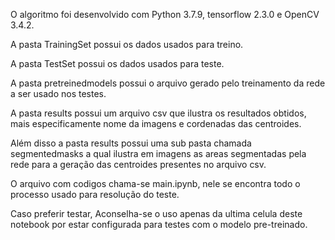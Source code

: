O algoritmo foi desenvolvido com Python 3.7.9, tensorflow 2.3.0 e OpenCV 3.4.2.

A pasta TrainingSet possui os dados usados para treino.

A pasta TestSet possui os dados usados para teste.

A pasta pretreinedmodels possui o arquivo gerado pelo treinamento da rede a ser usado nos testes.

A pasta results possui um arquivo csv que ilustra os resultados obtidos, mais especificamente nome da imagens e cordenadas das centroides.

Além disso a pasta results possui uma sub pasta chamada segmentedmasks a qual ilustra em imagens as areas segmentadas pela rede para a geração das centroides presentes no arquivo csv.

O arquivo com codigos chama-se main.ipynb, nele se encontra todo o processo usado para resolução do teste.

Caso preferir testar, Aconselha-se o uso apenas da ultima celula deste notebook por estar configurada para testes com o modelo pre-treinado.
